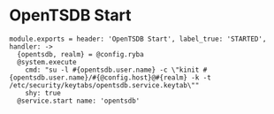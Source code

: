 
# OpenTSDB Start

    module.exports = header: 'OpenTSDB Start', label_true: 'STARTED', handler: ->
      {opentsdb, realm} = @config.ryba
      @system.execute
        cmd: "su -l #{opentsdb.user.name} -c \"kinit #{opentsdb.user.name}/#{@config.host}@#{realm} -k -t /etc/security/keytabs/opentsdb.service.keytab\""
        shy: true
      @service.start name: 'opentsdb'
